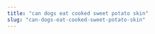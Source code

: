 ```yaml
---
title: "can dogs eat cooked sweet potato skin"
slug: "can-dogs-eat-cooked-sweet-potato-skin"
---
```


